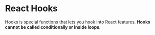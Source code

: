 # React Hooks

Hooks is special functions that lets you hook into React features. **Hooks cannot be called conditionally or inside loops**.
